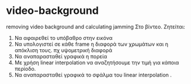 # video-background
removing video background and calculating jamming
Στο βίντεο. Ζητείται:
1. Να αφαιρεθεί το υπόβαθρο στην εικόνα
2. Να υπολογιστεί σε κάθε frame η διαφορά των χρωμάτων και η απόκλιση τους. πχ υψομετρική διαφορά
3. Να αναπαρασταθεί γραφικά η πορεία
4. Με χρήση linear interpolation να αναζητήσουμε την τιμή για κάποια περίοδο.
5. Να αναπαρασταθεί γραφικά το σφάλμα του linear interpolation  .
